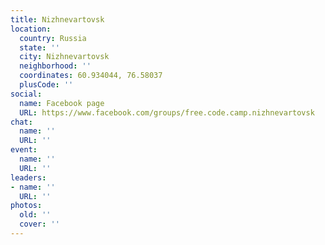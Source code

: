 ```yaml
---
title: Nizhnevartovsk
location:
  country: Russia
  state: ''
  city: Nizhnevartovsk
  neighborhood: ''
  coordinates: 60.934044, 76.58037
  plusCode: ''
social:
  name: Facebook page
  URL: https://www.facebook.com/groups/free.code.camp.nizhnevartovsk
chat:
  name: ''
  URL: ''
event:
  name: ''
  URL: ''
leaders:
- name: ''
  URL: ''
photos:
  old: ''
  cover: ''
---
```

